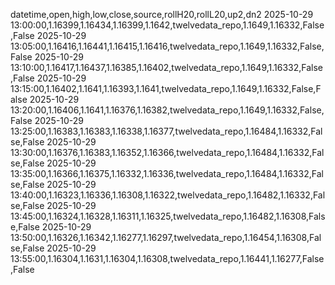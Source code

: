 datetime,open,high,low,close,source,rollH20,rollL20,up2,dn2
2025-10-29 13:00:00,1.16399,1.16434,1.16399,1.1642,twelvedata_repo,1.1649,1.16332,False,False
2025-10-29 13:05:00,1.16416,1.16441,1.16415,1.16416,twelvedata_repo,1.1649,1.16332,False,False
2025-10-29 13:10:00,1.16417,1.16437,1.16385,1.16402,twelvedata_repo,1.1649,1.16332,False,False
2025-10-29 13:15:00,1.16402,1.1641,1.16393,1.1641,twelvedata_repo,1.1649,1.16332,False,False
2025-10-29 13:20:00,1.16406,1.1641,1.16376,1.16382,twelvedata_repo,1.1649,1.16332,False,False
2025-10-29 13:25:00,1.16383,1.16383,1.16338,1.16377,twelvedata_repo,1.16484,1.16332,False,False
2025-10-29 13:30:00,1.16376,1.16383,1.16352,1.16366,twelvedata_repo,1.16484,1.16332,False,False
2025-10-29 13:35:00,1.16366,1.16375,1.16332,1.16336,twelvedata_repo,1.16484,1.16332,False,False
2025-10-29 13:40:00,1.16323,1.16336,1.16308,1.16322,twelvedata_repo,1.16482,1.16332,False,False
2025-10-29 13:45:00,1.16324,1.16328,1.16311,1.16325,twelvedata_repo,1.16482,1.16308,False,False
2025-10-29 13:50:00,1.16326,1.16342,1.16277,1.16297,twelvedata_repo,1.16454,1.16308,False,False
2025-10-29 13:55:00,1.16304,1.1631,1.16304,1.16308,twelvedata_repo,1.16441,1.16277,False,False
